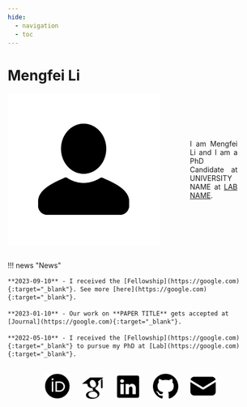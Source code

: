 ```yaml
---
hide:
  - navigation
  - toc
---
```

<style>
  :root {
    --contact-icon-filter: invert(0%);
  }
  [data-md-color-scheme="slate"] {
    --contact-icon-filter: invert(100%);
  }
  .contact-icon {
    filter: var(--contact-icon-filter);
  }
  /* Set the initial color */
  a:hover {
      /* Set the color on hover */
      filter: brightness(100%) invert(80%);
      transition: filter 0.3s ease-in-out;
  }
  .img-text {
    display: flex;
  }
  .img-text-div {
    margin-right: 50px;
    margin-left: 50px;
  }
  @media screen and (max-width: 800px) {
    .img-text {
      flex-direction: column;
    }
    .img-text-div {
      margin-right: 20px;
      margin-left: 20px;
    }
  }
  @media screen and (max-width: 600px) {
    .img-text-div {
      margin-right: 5px;
      margin-left: 5px;
    }
  }
</style>

# Mengfei Li
<div class="img-text" style="align-items: center;">
  <img style="float: right; margin-right: 10px;" width="300" height="300" src="./assets/avatar.png" />
  <br clear="left"/>
  <div class="img-text-div" style="text-align: justify;"> 
    I am Mengfei Li and I am a PhD Candidate at UNIVERSITY NAME at <a href="https://google.com" target="_blank">LAB NAME</a>.
  </div>
</div>
<br clear="left"/>

!!! news "News"

    **2023-09-10** - I received the [Fellowship](https://google.com){:target="_blank"}. See more [here](https://google.com){:target="_blank"}.

    **2023-01-10** - Our work on **PAPER TITLE** gets accepted at [Journal](https://google.com){:target="_blank"}.

    **2022-05-10** - I received the [Fellowship](https://google.com){:target="_blank"} to pursue my PhD at [Lab](https://google.com){:target="_blank"}.

<br clear="left"/>
<div style="align-items: center; display: block; text-align: center;">
  <a class="contact-icon" target="_blank" href="https://orcid.org"> <img style="float: center; margin-right: 20px" width="50" height="50" src="./assets/ORCIDiD.png"></a>
  <a class="contact-icon" target="_blank" href="https://scholar.google.com"> <img style="float: center; margin-right: 20px" width="42" height="42" src="./assets/googlescholar.png"></a>
  <a class="contact-icon" target="_blank" href="https://www.linkedin.com"> <img style="float: center; margin-right: 20px" width="50" height="50" src="./assets/linkedin.png"></a>
  <a class="contact-icon" target="_blank" href="https://github.com"> <img style="float: center; margin-right: 20px" width="50" height="50" src="./assets/github.png"></a>
  <a class="contact-icon" target="_blank" href="mailto:EMAIL"> <img style="float: center; margin-right: 20px" width="50" height="50" src="./assets/mail.png"></a>
</div>

